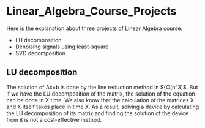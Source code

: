 # Linear_Algebra_Course_Projects
Here is the explanation about three projects of Linear Algebra course:
* LU decomposition
* Denoising signals using least-square 
* SVD decomposition

## LU decomposition
The solution of Ax=b is done by the line reduction method in ${O(n^3)$. But if we have the LU decomposition of the matrix, the solution of the equation can be done in X time. We also know that the calculation of the matrices X and X itself takes place in time X. As a result, solving a device by calculating the LU decomposition of its matrix and finding the solution of the device from it is not a cost-effective method.
